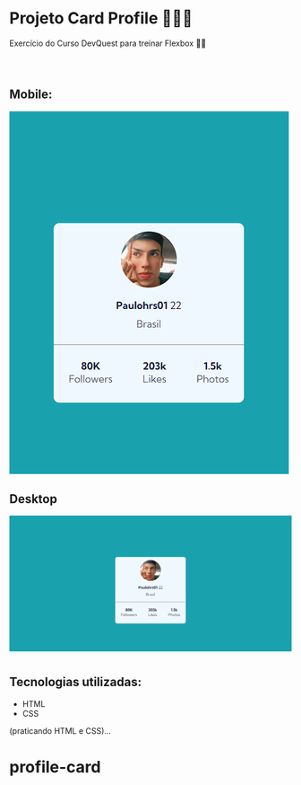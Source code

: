 # Projeto Card Profile 👨‍🔧📐
Exercício do Curso DevQuest para treinar Flexbox 📏📐

<br>

#
## Mobile:
<img src="./readme-file/card-mobile.png">

<br>

## Desktop
<img src="./readme-file/card-desktop.png">

#
## Tecnologias utilizadas:
- HTML
- CSS

(praticando HTML e CSS)...

#
# profile-card
